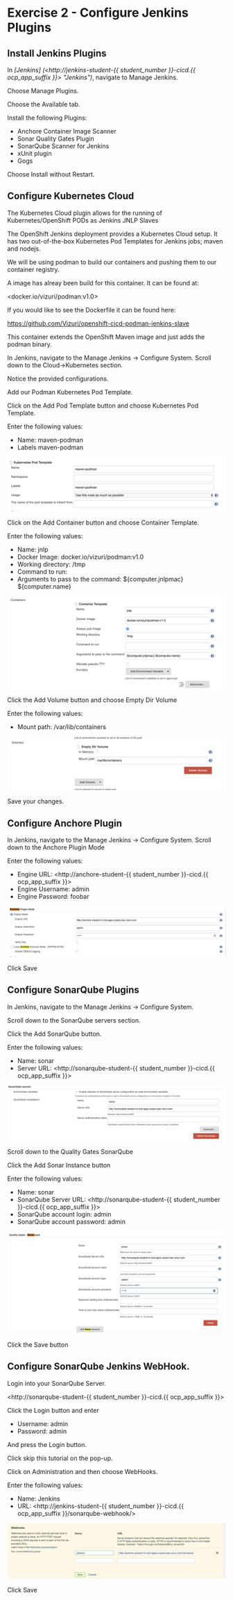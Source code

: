 # Exercise 2 - Configure Jenkins Plugins

## Install Jenkins Plugins
In *[Jenkins] (<http://jenkins-student-{{ student_number }}-cicd.{{ ocp_app_suffix }}> "Jenkins")*, navigate to Manage Jenkins.  

Choose Manage Plugins.  

Choose the Available tab.

Install the following Plugins:
* Anchore Container Image Scanner
* Sonar Quality Gates Plugin
* SonarQube Scanner for Jenkins
* xUnit plugin
* Gogs

Choose Install without Restart.

## Configure Kubernetes Cloud
The Kubernetes Cloud plugin allows for the running of Kubernetes/OpenShift PODs as Jenkins JNLP Slaves

The OpenShift Jenkins deployment provides a Kubernetes Cloud setup.
It has two out-of-the-box Kubernetes Pod Templates for Jenkins jobs; maven and nodejs.  

We will be using podman to build our containers and pushing them to our container registry.  

A image has alreay been build for this container.  It can be found at:

<docker.io/vizuri/podman:v1.0>

If you would like to see the Dockerfile it can be found here:

<https://github.com/Vizuri/openshift-cicd-podman-jenkins-slave>

This container extends the OpenShift Maven image and just adds the podman binary. 

In Jenkins, navigate to the Manage Jenkins -> Configure System.  Scroll down to the Cloud->Kubernetes section.  

Notice the provided configurations.  

Add our Podman Kubernetes Pod Template.

Click on the Add Pod Template button and choose Kubernetes Pod Template.

Enter the following values:

* Name: maven-podman
* Labels maven-podman


![alt text](../images/image4.png)

Click on the Add Container button and choose Container Template.

Enter the following values:

* Name: jnlp
* Docker Image: docker.io/vizuri/podman:v1.0
* Working directory: /tmp
* Command to run: <Clear Out The Contents of this Parameter>
* Arguments to pass to the command: ${computer.jnlpmac} ${computer.name}


![alt text](../images/Image-100.png)

Click the Add Volume button and choose Empty Dir Volume

Enter the following values:

* Mount path: /var/lib/containers

![alt text](../images/image10.png)

Save your changes.

## Configure Anchore Plugin

In Jenkins, navigate to the Manage Jenkins -> Configure System.
Scroll down to the Anchore Plugin Mode

Enter the following values:

* Engine URL: <http://anchore-student-{{ student_number }}-cicd.{{ ocp_app_suffix }}>
* Engine Username: admin
* Engine Password: foobar


![alt text](../images/image3.png)

Click Save


## Configure SonarQube Plugins
In Jenkins, navigate to the Manage Jenkins -> Configure System.   

Scroll down to the SonarQube servers section. 

Click the Add SonarQube button.

Enter the following values:
* Name: sonar
* Server URL: <http://sonarqube-student-{{ student_number }}-cicd.{{ ocp_app_suffix }}>


![alt text](../images/image9.png)

Scroll down to the Quality Gates SonarQube

Click the Add Sonar Instance button

Enter the following values:

* Name: sonar
* SonarQube Server URL: <http://sonarqube-student-{{ student_number }}-cicd.{{ ocp_app_suffix }}>
* SonarQube account login: admin
* SonarQube account password: admin

![alt text](../images/image11.png)

Click the Save button

## Configure SonarQube Jenkins WebHook.
Login into your SonarQube Server.

<http://sonarqube-student-{{ student_number }}-cicd.{{ ocp_app_suffix }}>

Click the Login button and enter

* Username: admin
* Password: admin

And press the Login button. 

Click skip this tutorial on the pop-up.

Click on Administration and then choose WebHooks.

Enter the following values:
* Name: Jenkins
* URL: <http://jenkins-student-{{ student_number }}-cicd.{{ ocp_app_suffix }}/sonarqube-webhook/>

![alt text](../images/image1.png)

Click Save
